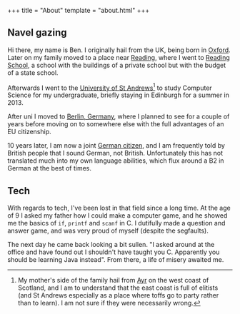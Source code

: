 +++
title = "About"
template = "about.html"
+++
## Navel gazing
Hi there, my name is Ben. I originally hail from the UK, being born in [Oxford](https://en.wikipedia.org/wiki/Oxford). Later on my family moved to a place near [Reading](https://en.wikipedia.org/wiki/Reading,_Berkshire), where I went to [Reading School](https://en.wikipedia.org/wiki/Reading_School), a school with the buildings of a private school but with the budget of a state school.

Afterwards I went to the [University of St Andrews](https://en.wikipedia.org/wiki/St_Andrews)[^sta] to study Computer Science for my undergraduate, briefly staying in Edinburgh for a summer in 2013. 

[^sta]: My mother's side of the family hail from [Ayr](https://en.wikipedia.org/wiki/Ayr) on the west coast of Scotland, and I am to understand that the east coast is full of elitists (and St Andrews especially as a place where toffs go to party rather than to learn). I am not sure if they were necessarily wrong.

After uni I moved to [Berlin, Germany](https://en.wikipedia.org/wiki/Berlin), where I planned to see for a couple of years before moving on to somewhere else with the full advantages of an EU citizenship.

10 years later, I am now a joint [German citizen](https://de.wikipedia.org/wiki/Kartoffel), and I am frequently told by British people that I sound German, not British. Unfortunately this has not translated much into my own language abilities, which flux around a B2 in German at the best of times.

## Tech
With regards to tech, I've been lost in that field since a long time. At the age of 9 I asked my father how I could make a computer game, and he showed me the basics of `if`, `printf` and `scanf` in C. I dutifully made a question and answer game, and was very proud of myself (despite the segfaults). 


The next day he came back looking a bit sullen. "I asked around at the office and have found out I shouldn't have taught you C. Apparently you should be learning Java instead". From there, a life of misery awaited me.

